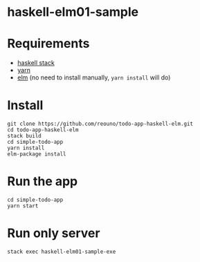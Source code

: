 # haskell-elm01-sample

# Requirements

- [haskell stack](https://docs.haskellstack.org)
- [yarn](https://yarnpkg.com)
- [elm](https://elm-lang.org) (no need to install manually, ```yarn install``` will do)

# Install

```
git clone https://github.com/reouno/todo-app-haskell-elm.git
cd todo-app-haskell-elm
stack build
cd simple-todo-app
yarn install
elm-package install
```

# Run the app

```
cd simple-todo-app
yarn start
```

# Run only server

```
stack exec haskell-elm01-sample-exe
```
